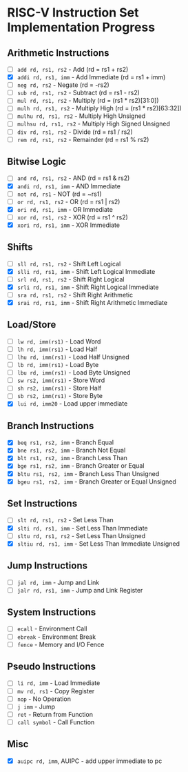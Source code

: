 # RISC-V Instruction Set Implementation Progress

## Arithmetic Instructions
- [ ] `add rd, rs1, rs2` - Add (rd = rs1 + rs2)
- [x] `addi rd, rs1, imm` - Add Immediate (rd = rs1 + imm)
- [ ] `neg rd, rs2` - Negate (rd = -rs2)
- [ ] `sub rd, rs1, rs2` - Subtract (rd = rs1 - rs2)
- [ ] `mul rd, rs1, rs2` - Multiply (rd = (rs1 * rs2)[31:0])
- [ ] `mulh rd, rs1, rs2` - Multiply High (rd = (rs1 * rs2)[63:32])
- [ ] `mulhu rd, rs1, rs2` - Multiply High Unsigned
- [ ] `mulhsu rd, rs1, rs2` - Multiply High Signed Unsigned
- [ ] `div rd, rs1, rs2` - Divide (rd = rs1 / rs2)
- [ ] `rem rd, rs1, rs2` - Remainder (rd = rs1 % rs2)

## Bitwise Logic
- [ ] `and rd, rs1, rs2` - AND (rd = rs1 & rs2)
- [x] `andi rd, rs1, imm` - AND Immediate
- [ ] `not rd, rs1` - NOT (rd = ~rs1)
- [ ] `or rd, rs1, rs2` - OR (rd = rs1 | rs2)
- [x] `ori rd, rs1, imm` - OR Immediate
- [ ] `xor rd, rs1, rs2` - XOR (rd = rs1 ^ rs2)
- [x] `xori rd, rs1, imm` - XOR Immediate

## Shifts
- [ ] `sll rd, rs1, rs2` - Shift Left Logical
- [x] `slli rd, rs1, imm` - Shift Left Logical Immediate
- [ ] `srl rd, rs1, rs2` - Shift Right Logical
- [x] `srli rd, rs1, imm` - Shift Right Logical Immediate
- [ ] `sra rd, rs1, rs2` - Shift Right Arithmetic
- [x] `srai rd, rs1, imm` - Shift Right Arithmetic Immediate

## Load/Store
- [ ] `lw rd, imm(rs1)` - Load Word
- [ ] `lh rd, imm(rs1)` - Load Half
- [ ] `lhu rd, imm(rs1)` - Load Half Unsigned
- [ ] `lb rd, imm(rs1)` - Load Byte
- [ ] `lbu rd, imm(rs1)` - Load Byte Unsigned
- [ ] `sw rs2, imm(rs1)` - Store Word
- [ ] `sh rs2, imm(rs1)` - Store Half
- [ ] `sb rs2, imm(rs1)` - Store Byte
- [x] `lui rd, imm20` - Load upper immediate

## Branch Instructions
- [x] `beq rs1, rs2, imm` - Branch Equal
- [x] `bne rs1, rs2, imm` - Branch Not Equal
- [x] `blt rs1, rs2, imm` - Branch Less Than
- [x] `bge rs1, rs2, imm` - Branch Greater or Equal
- [x] `bltu rs1, rs2, imm` - Branch Less Than Unsigned
- [x] `bgeu rs1, rs2, imm` - Branch Greater or Equal Unsigned

## Set Instructions
- [ ] `slt rd, rs1, rs2` - Set Less Than
- [x] `slti rd, rs1, imm` - Set Less Than Immediate
- [ ] `sltu rd, rs1, rs2` - Set Less Than Unsigned
- [x] `sltiu rd, rs1, imm` - Set Less Than Immediate Unsigned

## Jump Instructions
- [ ] `jal rd, imm` - Jump and Link
- [ ] `jalr rd, rs1, imm` - Jump and Link Register

## System Instructions
- [ ] `ecall` - Environment Call
- [ ] `ebreak` - Environment Break
- [ ] `fence` - Memory and I/O Fence

## Pseudo Instructions
- [ ] `li rd, imm` - Load Immediate
- [ ] `mv rd, rs1` - Copy Register
- [ ] `nop` - No Operation
- [ ] `j imm` - Jump
- [ ] `ret` - Return from Function
- [ ] `call symbol` - Call Function

## Misc
- [x] `auipc rd, imm`, AUIPC - add upper immediate to pc
